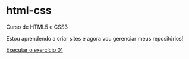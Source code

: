 # html-css
 Curso de HTML5 e CSS3

 Estou aprendendo a criar sites e agora vou gerenciar meus repositórios!

<a href="https://muriloceconello.github.io/html-css/exercicios/ex01-Primeiro%20Exercicio/" target="_blank">Executar o exercício 01</a>